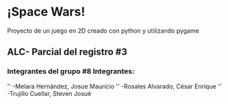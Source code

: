 # ¡Space Wars!
Proyecto de un juego en 2D creado con python y utilizando pygame
## ALC- Parcial del registro #3
### Integrantes del grupo #8 Integrantes: 
'' -Melara Hernández, Josue Mauricio 
'' -Rosales Alvarado, César Enrique 
'' -Trujillo Cuellar, Steven Josué
